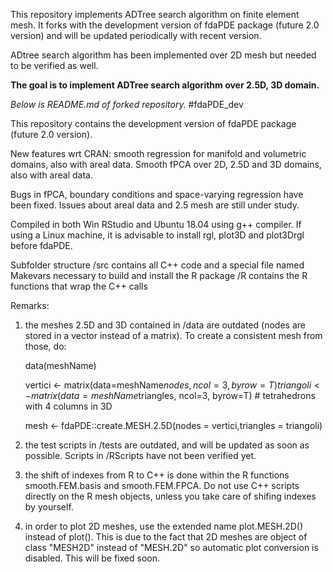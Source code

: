 This repository implements ADTree search algorithm on finite element mesh.
It forks with the development version of fdaPDE package (future 2.0 version) and will be updated periodically with recent version.

ADtree search algorithm has been implemented over 2D mesh but needed to be verified as well.

**The goal is to implement ADTree search algorithm over 2.5D, 3D domain.**

*Below is README.md of forked repository.*
#fdaPDE_dev

This repository contains the development version of fdaPDE package (future 2.0 version).

New features wrt CRAN: smooth regression for manifold and volumetric domains, also with areal data. Smooth fPCA over 2D, 2.5D and 3D domains, also with areal data.

Bugs in fPCA, boundary conditions and space-varying regression have been fixed. Issues about areal data and 2.5 mesh are still under study.

Compiled in both Win RStudio and Ubuntu 18.04 using g++ compiler. If using a Linux machine, it is advisable to install rgl, plot3D and plot3Drgl before fdaPDE.

Subfolder structure
/src contains all C++ code and a special file named Makevars necessary to build and install the R package
/R contains the R functions that wrap the C++ calls

Remarks:

1) the meshes 2.5D and 3D contained in /data are outdated (nodes are stored in a vector instead of a matrix). To create a consistent mesh    from those, do:

   data(meshName)

   vertici <- matrix(data=meshName$nodes,ncol=3,byrow=T)
   triangoli <- matrix(data=meshName$triangles, ncol=3, byrow=T) # tetrahedrons with 4 columns in 3D

   mesh <- fdaPDE::create.MESH.2.5D(nodes = vertici,triangles = triangoli)
   
2) the test scripts in /tests are outdated, and will be updated as soon as possible. Scripts in /RScripts have not been verified yet.

3) the shift of indexes from R to C++ is done within the R functions smooth.FEM.basis and smooth.FEM.FPCA. Do not use C++ scripts directly on the R mesh objects, unless you take care of shifing indexes by yourself.

4) in order to plot 2D meshes, use the extended name plot.MESH.2D() instead of plot(). This is due to the fact that 2D meshes are object of class "MESH2D" instead of "MESH.2D" so automatic plot conversion is disabled. This will be fixed soon. 
